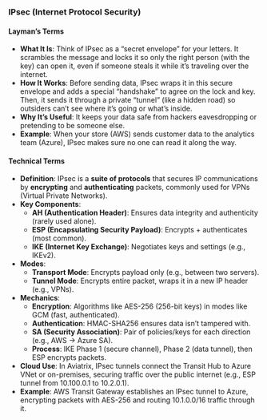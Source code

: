 ### IPsec (Internet Protocol Security)

#### Layman’s Terms
- **What It Is**: Think of IPsec as a “secret envelope” for your letters. It scrambles the message and locks it so only the right person (with the key) can open it, even if someone steals it while it’s traveling over the internet.
- **How It Works**: Before sending data, IPsec wraps it in this secure envelope and adds a special “handshake” to agree on the lock and key. Then, it sends it through a private “tunnel” (like a hidden road) so outsiders can’t see where it’s going or what’s inside.
- **Why It’s Useful**: It keeps your data safe from hackers eavesdropping or pretending to be someone else.
- **Example**: When your store (AWS) sends customer data to the analytics team (Azure), IPsec makes sure no one can read it along the way.

#### Technical Terms
- **Definition**: IPsec is a **suite of protocols** that secures IP communications by **encrypting** and **authenticating** packets, commonly used for VPNs (Virtual Private Networks).
- **Key Components**:
  - **AH (Authentication Header)**: Ensures data integrity and authenticity (rarely used alone).
  - **ESP (Encapsulating Security Payload)**: Encrypts + authenticates (most common).
  - **IKE (Internet Key Exchange)**: Negotiates keys and settings (e.g., IKEv2).
- **Modes**:
  - **Transport Mode**: Encrypts payload only (e.g., between two servers).
  - **Tunnel Mode**: Encrypts entire packet, wraps it in a new IP header (e.g., VPNs).
- **Mechanics**:
  - **Encryption**: Algorithms like AES-256 (256-bit keys) in modes like GCM (fast, authenticated).
  - **Authentication**: HMAC-SHA256 ensures data isn’t tampered with.
  - **SA (Security Association)**: Pair of policies/keys for each direction (e.g., AWS → Azure SA).
  - **Process**: IKE Phase 1 (secure channel), Phase 2 (data tunnel), then ESP encrypts packets.
- **Cloud Use**: In Aviatrix, IPsec tunnels connect the Transit Hub to Azure VNet or on-premises, securing traffic over the public internet (e.g., ESP tunnel from 10.100.0.1 to 10.2.0.1).
- **Example**: AWS Transit Gateway establishes an IPsec tunnel to Azure, encrypting packets with AES-256 and routing 10.1.0.0/16 traffic through it.
